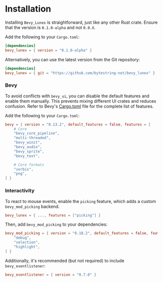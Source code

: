 # Installation

Installing `Bevy_Lunex` is straightforward, just like any other Rust crate. Ensure that the version is `0.1.0-alpha` and not `0.0.X`.

Add the following to your `Cargo.toml`:

```toml
[dependencies]
bevy_lunex = { version = "0.1.0-alpha" }
```

Alternatively, you can use the latest version from the Git repository:

```toml
[dependencies]
bevy_lunex = { git = "https://github.com/bytestring-net/bevy_lunex" }
```

### Bevy

To avoid conflicts with `bevy_ui`, you can disable the default features and enable them manually. This prevents mixing different UI crates and reduces confusion. Refer to Bevy's [Cargo.toml](https://github.com/bevyengine/bevy/blob/main/Cargo.toml#L55) file for the complete list of features.

Add the following to your `Cargo.toml`:

```TOML
bevy = { version = "0.13.2", default_features = false, features = [
    # Core
    "bevy_core_pipeline",
    "multi-threaded",
    "bevy_winit",
    "bevy_audio",
    "bevy_sprite",
    "bevy_text",

    # Core formats
    "vorbis",
    "png",
] }
```

### Interactivity

To react to mouse events, enable the `picking` feature, which adds a custom `bevy_mod_picking` backend.

```TOML
bevy_lunex = { ..., features = ["picking"] }
```

Then, add `bevy_mod_picking` to your dependencies:

```TOML
bevy_mod_picking = { version = "0.18.2", default_features = false, features = [
    "debug",
    "selection",
    "highlight",
] }
```

Additionally, it's recommended (but not required) to include `bevy_eventlistener`:

```TOML
bevy_eventlistener = { version = "0.7.0" }
```